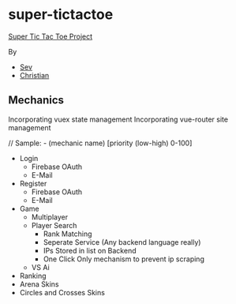 # super-tictactoe
[Super Tic Tac Toe Project](https://www.supertictactoe.co)

By
- [Sev](https://github.com/sevsev9)
- [Christian](https://github.com/Christian-Hoeller)

## Mechanics
Incorporating vuex state management
Incorporating vue-router site management

// Sample: - (mechanic name) [priority (low-high) 0-100]

- Login
  - Firebase OAuth
  - E-Mail
- Register
  - Firebase OAuth
  - E-Mail
- Game
  - Multiplayer
  - Player Search
    - Rank Matching
    - Seperate Service (Any backend language really)
    - IPs Stored in list on Backend
    - One Click Only mechanism to prevent ip scraping
  - VS Ai
- Ranking
- Arena Skins
- Circles and Crosses Skins
  
